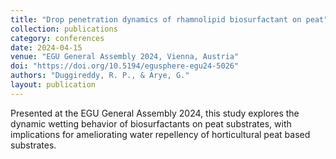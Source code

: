 ```yaml
---
title: "Drop penetration dynamics of rhamnolipid biosurfactant on peat"
collection: publications
category: conferences
date: 2024-04-15
venue: "EGU General Assembly 2024, Vienna, Austria"
doi: "https://doi.org/10.5194/egusphere-egu24-5026"
authors: "Duggireddy, R. P., & Arye, G."
layout: publication
---
```



Presented at the EGU General Assembly 2024, this study explores the dynamic wetting behavior of biosurfactants on peat substrates, with implications for ameliorating water repellency of horticultural peat based substrates.
